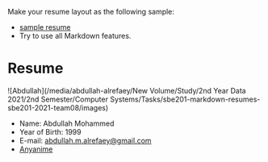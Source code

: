 Make your resume layout as the following sample:

* [sample resume](https://sbme-tutorials.github.io/2019/data-structures/assignments/resumes/asem)
* Try to use all Markdown features.

# Resume

![Abdullah](/media/abdullah-alrefaey/New Volume/Study/2nd Year Data 2021/2nd Semester/Computer Systems/Tasks/sbe201-markdown-resumes-sbe201-2021-team08/images)


* Name: Abdullah Mohammed
* Year of Birth: 1999
* E-mail: abdullah.m.alrefaey@gmail.com
* [Anyanime](https://ww3.anyanime.com/)